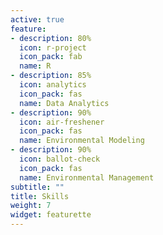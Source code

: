 ```yaml
---
active: true
feature:
- description: 80%
  icon: r-project
  icon_pack: fab
  name: R
- description: 85%
  icon: analytics
  icon_pack: fas
  name: Data Analytics
- description: 90%
  icon: air-freshener
  icon_pack: fas
  name: Environmental Modeling
- description: 90%
  icon: ballot-check
  icon_pack: fas
  name: Environmental Management
subtitle: ""
title: Skills
weight: 7
widget: featurette
---
```

